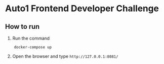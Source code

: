 # Auto1 Frontend Developer Challenge

## How to run
1. Run the command 
```
    docker-compose up
```
2. Open the browser and type ```http://127.0.0.1:8081/```

